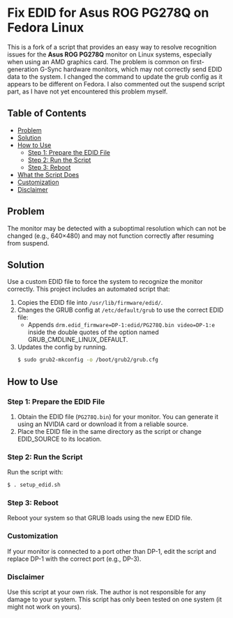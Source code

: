 # Fix EDID for Asus ROG PG278Q on Fedora Linux

This is a fork of a script that provides an easy way to resolve recognition issues for the **Asus ROG PG278Q** monitor on Linux systems, especially when using an AMD graphics card. The problem is common on first-generation G-Sync hardware monitors, which may not correctly send EDID data to the system.
I changed the command to update the grub config as it appears to be different on Fedora. I also commented out the suspend script part, as I have not yet encountered this problem myself.

## Table of Contents

- [Problem](#problem)  
- [Solution](#solution)  
- [How to Use](#how-to-use)  
  - [Step 1: Prepare the EDID File](#step-1-prepare-the-edid-file)  
  - [Step 2: Run the Script](#step-2-run-the-script)  
  - [Step 3: Reboot](#step-3-reboot)  
- [What the Script Does](#what-the-script-does)  
- [Customization](#customization)  
- [Disclaimer](#disclaimer)

## Problem

The monitor may be detected with a suboptimal resolution which can not be changed (e.g., 640×480) and may not function correctly after resuming from suspend.

## Solution

Use a custom EDID file to force the system to recognize the monitor correctly. This project includes an automated script that:

1. Copies the EDID file into ```/usr/lib/firmware/edid/```.
2. Changes the GRUB config at ```/etc/default/grub``` to use the correct EDID file:
   - Appends ```drm.edid_firmware=DP-1:edid/PG278Q.bin video=DP-1:e``` inside the double quotes of the option named GRUB_CMDLINE_LINUX_DEFAULT.
3. Updates the config by running.
   ```bash
   $ sudo grub2-mkconfig -o /boot/grub2/grub.cfg
   ```

## How to Use

### Step 1: Prepare the EDID File
1. Obtain the EDID file (`PG278Q.bin`) for your monitor. You can generate it using an NVIDIA card or download it from a reliable source.
2. Place the EDID file in the same directory as the script or change EDID_SOURCE to its location.

### Step 2: Run the Script
Run the script with:
   ```bash
   $ . setup_edid.sh
   ```

### Step 3: Reboot
Reboot your system so that GRUB loads using the new EDID file.

### **Customization**
If your monitor is connected to a port other than DP-1, edit the script and replace DP-1 with the correct port (e.g., DP-3).

### **Disclaimer**
Use this script at your own risk. The author is not responsible for any damage to your system. This script has only been tested on one system (it might not work on yours). 
